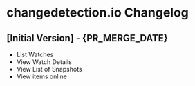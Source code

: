 # changedetection.io Changelog

## [Initial Version] - {PR_MERGE_DATE}

- List Watches
- View Watch Details
- View List of Snapshots
- View items online